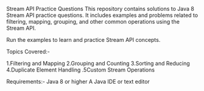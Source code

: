 Stream API Practice Questions
This repository contains solutions to Java 8 Stream API practice questions.
It includes examples and problems related to filtering, mapping, grouping, and other common operations using the Stream API.



Run the examples to learn and practice Stream API concepts.

Topics Covered:- 

1.Filtering and Mapping
2.Grouping and Counting
3.Sorting and Reducing
4.Duplicate Element Handling
.5Custom Stream Operations

Requirements:- 
Java 8 or higher
A Java IDE or text editor
